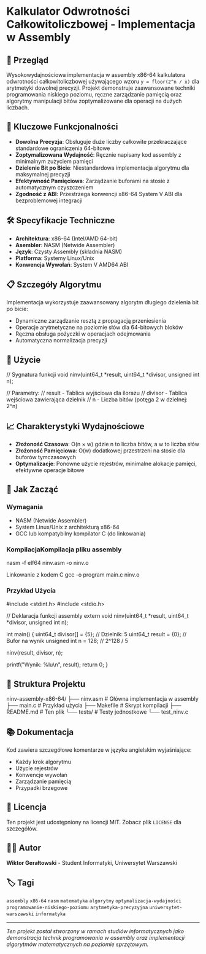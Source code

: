 # Kalkulator Odwrotności Całkowitoliczbowej - Implementacja w Assembly

## 🚀 Przegląd

Wysokowydajnościowa implementacja w assembly x86-64 kalkulatora odwrotności całkowitoliczbowej używającego wzoru `y = floor(2^n / x)` dla arytmetyki dowolnej precyzji. Projekt demonstruje zaawansowane techniki programowania niskiego poziomu, ręczne zarządzanie pamięcią oraz algorytmy manipulacji bitów zoptymalizowane dla operacji na dużych liczbach.

## 🎯 Kluczowe Funkcjonalności

- **Dowolna Precyzja**: Obsługuje duże liczby całkowite przekraczające standardowe ograniczenia 64-bitowe
- **Zoptymalizowana Wydajność**: Ręcznie napisany kod assembly z minimalnym zużyciem pamięci
- **Dzielenie Bit po Bicie**: Niestandardowa implementacja algorytmu dla maksymalnej precyzji
- **Efektywność Pamięciowa**: Zarządzanie buforami na stosie z automatycznym czyszczeniem
- **Zgodność z ABI**: Przestrzega konwencji x86-64 System V ABI dla bezproblemowej integracji

## 🛠 Specyfikacje Techniczne

- **Architektura**: x86-64 (Intel/AMD 64-bit)
- **Asembler**: NASM (Netwide Assembler)
- **Język**: Czysty Assembly (składnia NASM)
- **Platforma**: Systemy Linux/Unix
- **Konwencja Wywołań**: System V AMD64 ABI

## 📋 Szczegóły Algorytmu

Implementacja wykorzystuje zaawansowany algorytm długiego dzielenia bit po bicie:
- Dynamiczne zarządzanie resztą z propagacją przeniesienia
- Operacje arytmetyczne na poziomie słów dla 64-bitowych bloków
- Ręczna obsługa pożyczki w operacjach odejmowania
- Automatyczna normalizacja precyzji

## 🔧 Użycie

// Sygnatura funkcji
void ninv(uint64_t *result, uint64_t *divisor, unsigned int n);

// Parametry:
// result - Tablica wyjściowa dla ilorazu
// divisor - Tablica wejściowa zawierająca dzielnik
// n - Liczba bitów (potęga 2 w dzielnej: 2^n)

## 📈 Charakterystyki Wydajnościowe

- **Złożoność Czasowa**: O(n × w) gdzie n to liczba bitów, a w to liczba słów
- **Złożoność Pamięciowa**: O(w) dodatkowej przestrzeni na stosie dla buforów tymczasowych
- **Optymalizacje**: Ponowne użycie rejestrów, minimalne alokacje pamięci, efektywne operacje bitowe

## 🚀 Jak Zacząć

### Wymagania
- NASM (Netwide Assembler)
- System Linux/Unix z architekturą x86-64
- GCC lub kompatybilny kompilator C (do linkowania)

### KompilacjaKompilacja pliku assembly
nasm -f elf64 ninv.asm -o ninv.o

Linkowanie z kodem C
gcc -o program main.c ninv.o

### Przykład Użycia

#include <stdint.h>
#include <stdio.h>

// Deklaracja funkcji assembly
extern void ninv(uint64_t *result, uint64_t *divisor, unsigned int n);

int main() {
uint64_t divisor[] = {5}; // Dzielnik: 5
uint64_t result = {0}; // Bufor na wynik
unsigned int n = 128; // 2^128 / 5

ninv(result, divisor, n);

printf("Wynik: %lu\n", result);
return 0;
}

## 📁 Struktura Projektu

ninv-assembly-x86-64/
├── ninv.asm # Główna implementacja w assembly
├── main.c # Przykład użycia
├── Makefile # Skrypt kompilacji
├── README.md # Ten plik
└── tests/ # Testy jednostkowe
└── test_ninv.c

## 📚 Dokumentacja

Kod zawiera szczegółowe komentarze w języku angielskim wyjaśniające:
- Każdy krok algorytmu
- Użycie rejestrów
- Konwencje wywołań
- Zarządzanie pamięcią
- Przypadki brzegowe

## 📄 Licencja

Ten projekt jest udostępniony na licencji MIT. Zobacz plik `LICENSE` dla szczegółów.

## 👨‍💻 Autor

**Wiktor Gerałtowski** - Student Informatyki, Uniwersytet Warszawski

## 🏷️ Tagi

`assembly` `x86-64` `nasm` `matematyka` `algorytmy` `optymalizacja-wydajności` `programowanie-niskiego-poziomu` `arytmetyka-precyzyjna` `uniwersytet-warszawski` `informatyka`

---

*Ten projekt został stworzony w ramach studiów informatycznych jako demonstracja technik programowania w assembly oraz implementacji algorytmów matematycznych na poziomie sprzętowym.*
